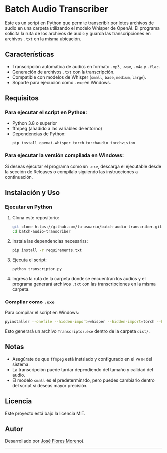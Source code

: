 # Batch Audio Transcriber

Este es un script en Python que permite transcribir por lotes archivos de audio en una carpeta utilizando el modelo Whisper de OpenAI. El programa solicita la ruta de los archivos de audio y guarda las transcripciones en archivos `.txt` en la misma ubicación.

## Características
- Transcripción automática de audios en formato `.mp3`, `.wav`, `.m4a` y `.flac`.
- Generación de archivos `.txt` con la transcripción.
- Compatible con modelos de Whisper (`small`, `base`, `medium`, `large`).
- Soporte para ejecución como `.exe` en Windows.

## Requisitos

### Para ejecutar el script en Python:
- Python 3.8 o superior
- ffmpeg (añadido a las variables de entorno)
- Dependencias de Python:
  ```bash
  pip install openai-whisper torch torchaudio torchvision
  ```

### Para ejecutar la versión compilada en Windows:
Si deseas ejecutar el programa como un `.exe`, descarga el ejecutable desde la sección de Releases o compílalo siguiendo las instrucciones a continuación.

## Instalación y Uso

### Ejecutar en Python
1. Clona este repositorio:
   ```bash
   git clone https://github.com/tu-usuario/batch-audio-transcriber.git
   cd batch-audio-transcriber
   ```
2. Instala las dependencias necesarias:
   ```bash
   pip install -r requirements.txt
   ```
3. Ejecuta el script:
   ```bash
   python transcriptor.py
   ```
4. Ingresa la ruta de la carpeta donde se encuentran los audios y el programa generará archivos `.txt` con las transcripciones en la misma carpeta.

### Compilar como `.exe`
Para compilar el script en Windows:
```bash
pyinstaller --onefile --hidden-import=whisper --hidden-import=torch --hidden-import=torchvision --hidden-import=torchaudio --add-data "C:\\ruta\\a\\site-packages\\whisper\\assets;whisper/assets" --name Transcriptor transcriptor.py
```

Esto generará un archivo `Transcriptor.exe` dentro de la carpeta `dist/`.

## Notas
- Asegúrate de que `ffmpeg` está instalado y configurado en el `PATH` del sistema.
- La transcripción puede tardar dependiendo del tamaño y calidad del audio.
- El modelo `small` es el predeterminado, pero puedes cambiarlo dentro del script si deseas mayor precisión.

## Licencia
Este proyecto está bajo la licencia MIT.

## Autor
Desarrollado por [José Flores Moreno](https://github.com/joseFloresMoreno)).

---
